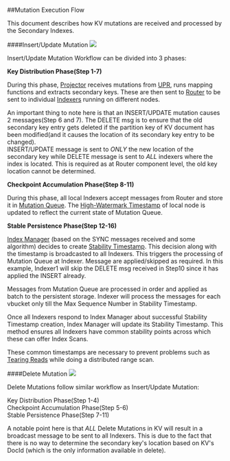 ##Mutation Execution Flow

This document describes how KV mutations are received and processed by the Secondary Indexes.

####Insert/Update Mutation
![](https://rawgithub.com/deepkaran/sandbox/master/indexing/images/InsertWorkflow.svg)


Insert/Update Mutation Workflow can be divided into 3 phases:

__Key Distribution Phase(Step 1-7)__

During this phase, [Projector](https://github.com/couchbase/indexing/blob/master/secondary/docs/design/overview.md#components) receives mutations from [UPR](https://github.com/couchbase/indexing/blob/master/secondary/docs/design/markdown/terminology.md), 
runs mapping functions and extracts secondary keys. 
These are then sent to [Router](https://github.com/couchbase/indexing/blob/master/secondary/docs/design/overview.md#components) to be sent to individual [Indexers](https://github.com/couchbase/indexing/blob/master/secondary/docs/design/overview.md#components) running on different nodes.

An important thing to note here is that an INSERT/UPDATE mutation causes 2 messages(Step 6 and 7).
The DELETE msg is to ensure that the old secondary key entry gets deleted if the partition key of 
KV document has been modified(and it causes the location of its secondary key entry to be changed). <br>
INSERT/UPDATE message is sent to _ONLY_ the new location of the secondary key while 
DELETE message is sent to _ALL_ indexers where the index is located. 
This is required as at Router component level, the old key location cannot be determined.


__Checkpoint Accumulation Phase(Step 8-11)__

During this phase, all local Indexers accept messages from Router and store it in [Mutation Queue](https://github.com/couchbase/indexing/blob/master/secondary/docs/design/markdown/terminology.md).
The [High-Watermark Timestamp](https://github.com/couchbase/indexing/blob/master/secondary/docs/design/markdown/terminology.md) of local node is updated to reflect the current state of Mutation Queue.


__Stable Persistence Phase(Step 12-16)__

[Index Manager](https://github.com/couchbase/indexing/blob/master/secondary/docs/design/overview.md#components) (based on the SYNC messages received and some algorithm) decides to create [Stability Timestamp](https://github.com/couchbase/indexing/blob/master/secondary/docs/design/markdown/terminology.md).
This decision along with the timestamp is broadcasted to all Indexers. 
This triggers the processing of Mutation Queue at Indexer. Message are applied/skipped as required. 
In this example, Indexer1 will skip the DELETE msg received in Step10 since it has applied the INSERT already.

Messages from Mutation Queue are processed in order and applied as batch to the persistent storage.
Indexer will process the messages for each vbucket only till the Max Sequence Number in Stability Timestamp.

Once all Indexers respond to Index Manager about successful Stability Timestamp creation, Index Manager
will update its Stability Timestamp.
This method ensures all Indexers have common stability points across which these can offer Index Scans.

These common timestamps are necessary to prevent problems such as [Tearing Reads](https://github.com/couchbase/indexing/blob/master/secondary/docs/design/markdown/terminology.md) while doing a distributed range scan.




####Delete Mutation
![](https://rawgithub.com/deepkaran/sandbox/master/indexing/images/DeleteWorkflow.svg)

Delete Mutations follow similar workflow as Insert/Update Mutation:

Key Distribution Phase(Step 1-4) <br>
Checkpoint Accumulation Phase(Step 5-6) <br>
Stable Persistence Phase(Step 7-11) <br>

A notable point here is that _ALL_ Delete Mutations in KV will result in a broadcast message
to be sent to all Indexers. This is due to the fact that there is no
way to determine the secondary key's location based on KV's DocId
(which is the only information available in delete).
